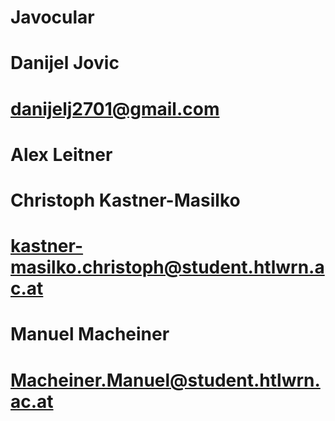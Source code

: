 # Javocular

# Danijel Jovic
# danijelj2701@gmail.com

# Alex Leitner

# Christoph Kastner-Masilko
# kastner-masilko.christoph@student.htlwrn.ac.at

# Manuel Macheiner
# Macheiner.Manuel@student.htlwrn.ac.at
